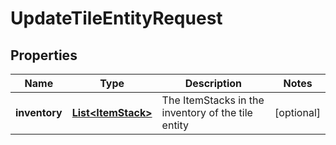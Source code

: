 
# UpdateTileEntityRequest

## Properties
Name | Type | Description | Notes
------------ | ------------- | ------------- | -------------
**inventory** | [**List&lt;ItemStack&gt;**](ItemStack.md) | The ItemStacks in the inventory of the tile entity |  [optional]



